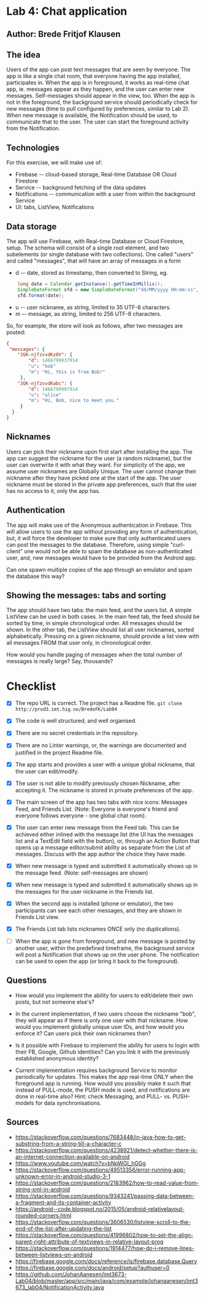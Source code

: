 # Lab 4: Chat application

## Author: Brede Fritjof Klausen

## The idea

Users of the app can post text messages that are seen by everyone. The app is like a single chat room, that everyone having the app installed, participates in. When the app is in foreground, it works as real-time chat app, ie. messages appear as they happen, and the user can enter new messages. Self-messages should appear in the view, too. When the app is not in the foreground, the background service should periodically check for new messages (time to pull configured by preferences, similar to Lab 2). When new message is available, the Notification should be used, to communicate that to the user. The user can start the foreground activity from the Notification.

## Technologies

For this exercise, we will make use of:
* Firebase -- cloud-based storage, Real-time Database OR Cloud Firestore
* Service -- background fetching of the data updates
* Notifications -- communication with a user from within the background Service
* UI: tabs, ListView, Notifications


## Data storage

The app will use Firebase, with Real-time Database or Cloud Firestore, setup. The schema will consist of a single root element, and two subelements (or single database with two collections). One called "users" and called "messages", that will have an array of messages in a form
* d -- date, stored as timestamp, then converted to String, eg.

```java
    long date = Calendar.getInstance().getTimeInMillis();
    SimpleDateFormat sfd = new SimpleDateFormat("dd/MM/yyyy HH:mm:ss", Locale.getDefault());
    sfd.format(date);
```

* u -- user nickname, as string, limited to 35 UTF-8 characters.
* m -- message, as string, limited to 256 UTF-8 characters.

So, for example, the store will look as follows, after two messages are posted:

```json
{
 "messages": {
    "JGK-njfzvvdKz0V": {
        "d": 1466799937914
        "u": "bob"
        "m": "Hi, this is from Bob!"
     },
    "JGK-njfzvvdKabc": {
        "d": 1466799997914
        "u": "alice"
        "m": "Hi, Bob, nice to meet you."
     }
  }
}
```

## Nicknames

Users can pick their nickname upon first start after installing the app. The app can suggest the nickname for the user (a random nickname), but the user can overwrite it with what they want. For simplicity of the app, we assume user nicknames are Globally Unique. The user cannot change their nickname after they have picked one at the start of the app. The user nickname must be stored in the private app preferences, such that the user has no access to it, only the app has.

## Authentication

The app will make use of the Anonymous authentication in Firebase. This will allow users to use the app without providing any form of authentication, but, it will force the developer to make sure that only authenticated users can post the messages to the database. Therefore, using simple "curl-client" one would not be able to spam the database as non-authenticated user, and, new messages would have to be provided from the Android app.

Can one spawn multiple copies of the app through an emulator and spam the database this way?

## Showing the messages: tabs and sorting

The app should have two tabs: the main feed, and the users list. A simple ListView can be used in both cases. In the main feed tab, the feed should be sorted by time, in simple chronological order. All messages should be shown. In the other tab, the ListView should list all user nicknames, sorted alphabetically. Pressing on a given nickname, should provide a list view with all messages FROM that user only, in chronological order.

How would you handle paging of messages when the total number of messages is really large? Say, thousands?


# Checklist

* [X] The repo URL is correct. The project has a Readme file. `git clone http://prod3.imt.hig.no/BredeFK/Lab04`
* [X] The code is well structured, and well organised.
* [X] There are no secret credentials in the repository.
* [X] There are no Linter warnings, or, the warnings are documented and justified in the project Readme file.
* [X] The app starts and provides a user with a unique global nickname, that the user can edit/modify.
* [X] The user is not able to modify previously chosen Nickname, after accepting it.  The nickname is stored in private preferences of the app.
* [X] The main screen of the app has two tabs with nice icons: Messages Feed, and Friends List. (Note: Everyone is everyone's friend and everyone follows everyone - one global chat room).
* [X] The user can enter new message from the Feed tab. This can be achieved either inlined with the message list (the UI has the messages list and a TextEdit field with the button), or, through an Action Button that opens up a message editor/submit ability as separate from the List of messages. Discuss with the app author the choice they have made.
* [X] When new message is typed and submitted it automatically shows up in the message feed. (Note: self-messages are shown)
* [X] When new message is typed and submitted it automatically shows up in the messages for the user nickname in the Friends list.
* [X] When the second app is installed (phone or emulator), the two participants can see each other messages, and they are shown in Friends List view.
* [X] The Friends List tab lists nicknames ONCE only (no duplications).
* [ ] When the app is gone from foreground, and new message is posted by another user, within the predefined timeframe, the background service will post a Notification that shows up on the user phone. The notification can be used to open the app (or bring it back to the foreground).


## Questions

* How would you implement the ability for users to edit/delete their own posts, but not someone else's?

* In the current implementation, if two users choose the nickname "bob", they will appear as if there is only one user with that nickname. How would you implement globally unique user IDs, and how would you enforce it? Can users pick their own nicknames then?

* Is it possible with Firebase to implement the ability for users to login with their FB, Google, Github identities? Can you link it with the previously established anonymous identity?

* Current implementation requires background Service to monitor periodically for updates. This makes the app real-time ONLY when the foreground app is running. How would you possibly make it such that instead of PULL-mode, the PUSH mode is used, and notifications are done in real-time also? Hint: check Messaging, and PULL- vs. PUSH-models for data synchronisations.

## Sources
- https://stackoverflow.com/questions/7683448/in-java-how-to-get-substring-from-a-string-till-a-character-c
- https://stackoverflow.com/questions/4238921/detect-whether-there-is-an-internet-connection-available-on-android
- https://www.youtube.com/watch?v=bNpWGI_hGGg
- https://stackoverflow.com/questions/49513356/error-running-app-unknown-error-in-android-studio-3-1
- https://stackoverflow.com/questions/2183962/how-to-read-value-from-string-xml-in-android
- https://stackoverflow.com/questions/9343241/passing-data-between-a-fragment-and-its-container-activity
- https://android--code.blogspot.no/2015/05/android-relativelayout-rounded-corners.html
- https://stackoverflow.com/questions/3606530/listview-scroll-to-the-end-of-the-list-after-updating-the-list
- https://stackoverflow.com/questions/41996802/how-to-set-the-align-parent-right-attribute-of-textviews-in-relative-layout-prog
- https://stackoverflow.com/questions/1914477/how-do-i-remove-lines-between-listviews-on-android
- https://firebase.google.com/docs/reference/js/firebase.database.Query
- https://firebase.google.com/docs/android/setup?authuser=0
- https://github.com/JohanAanesen/imt3673-Lab04/blob/master/app/src/main/java/com/example/johanaanesen/imt3673_lab04/NotificationActivity.java
